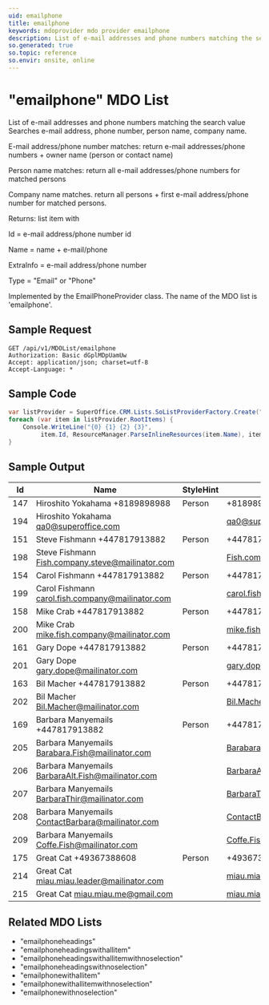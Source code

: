 ```yaml
---
uid: emailphone
title: emailphone
keywords: mdoprovider mdo provider emailphone
description: List of e-mail addresses and phone numbers matching the search value Searches e-mail address, phone number, person name, company name. E-mail address/phone number matches - return e-mail addresses/phone numbers + owner name (person or contact name) Person name matches - return all e-mail addresses/phone numbers for matched persons Company name matches. return all persons + first e-mail address/phone number for matched persons. 
so.generated: true
so.topic: reference
so.envir: onsite, online
---
```


# "emailphone" MDO List
List of e-mail addresses and phone numbers matching the search value
Searches e-mail address, phone number, person name, company name.



E-mail address/phone number matches: return e-mail addresses/phone numbers + owner name (person or contact name)





Person name matches: return all e-mail addresses/phone numbers for matched persons





Company name matches. return all persons + first e-mail address/phone number for matched persons.




Returns: list item with



Id = e-mail address/phone number id





Name = name + e-mail/phone





ExtraInfo = e-mail address/phone number





Type = "Email" or "Phone"




Implemented by the <see cref="T:SuperOffice.CRM.Lists.EmailPhoneProvider">EmailPhoneProvider</see> class.
The name of the MDO list is 'emailphone'.




## Sample Request

```http!
GET /api/v1/MDOList/emailphone
Authorization: Basic dGplMDpUamUw
Accept: application/json; charset=utf-8
Accept-Language: *

```

## Sample Code
```cs
var listProvider = SuperOffice.CRM.Lists.SoListProviderFactory.Create("emailphone", forceFlatList: true);
foreach (var item in listProvider.RootItems) {
    Console.WriteLine("{0} {1} {2} {3}", 
         item.Id, ResourceManager.ParseInlineResources(item.Name), item.StyleHint, item.ExtraInfo);
}
```

## Sample Output

|Id   | Name  |StyleHint|ExtraInfo |
| --- | ----- | ------- | -------- |
|147|Hiroshito Yokahama +8189898988|Person|+8189898988|
|194|Hiroshito Yokahama <qa0@superoffice.com>||qa0@superoffice.com|
|151|Steve Fishmann +447817913882|Person|+447817913882|
|198|Steve Fishmann <Fish.company.steve@mailinator.com>||Fish.company.steve@mailinator.com|
|154|Carol Fishmann +447817913882|Person|+447817913882|
|199|Carol Fishmann <carol.fish.company@mailinator.com>||carol.fish.company@mailinator.com|
|158|Mike Crab +447817913882|Person|+447817913882|
|200|Mike Crab <mike.fish.company@mailinator.com>||mike.fish.company@mailinator.com|
|161|Gary Dope +447817913882|Person|+447817913882|
|201|Gary Dope <gary.dope@mailinator.com>||gary.dope@mailinator.com|
|163|Bil Macher +447817913882|Person|+447817913882|
|202|Bil Macher <Bil.Macher@mailinator.com>||Bil.Macher@mailinator.com|
|169|Barbara Manyemails +447817913882|Person|+447817913882|
|205|Barbara Manyemails <Barabara.Fish@mailinator.com>||Barabara.Fish@mailinator.com|
|206|Barbara Manyemails <BarbaraAlt.Fish@mailinator.com>||BarbaraAlt.Fish@mailinator.com|
|207|Barbara Manyemails <BarbaraThir@mailinator.com>||BarbaraThir@mailinator.com|
|208|Barbara Manyemails <ContactBarbara@mailinator.com>||ContactBarbara@mailinator.com|
|209|Barbara Manyemails <Coffe.Fish@mailinator.com>||Coffe.Fish@mailinator.com|
|175|Great Cat +49367388608|Person|+49367388608|
|214|Great Cat <miau.miau.leader@mailinator.com>||miau.miau.leader@mailinator.com|
|215|Great Cat <miau.miau.me@gmail.com>||miau.miau.me@gmail.com|


## Related MDO Lists

* "emailphoneheadings"
* "emailphoneheadingswithallitem"
* "emailphoneheadingswithallitemwithnoselection"
* "emailphoneheadingswithnoselection"
* "emailphonewithallitem"
* "emailphonewithallitemwithnoselection"
* "emailphonewithnoselection"
